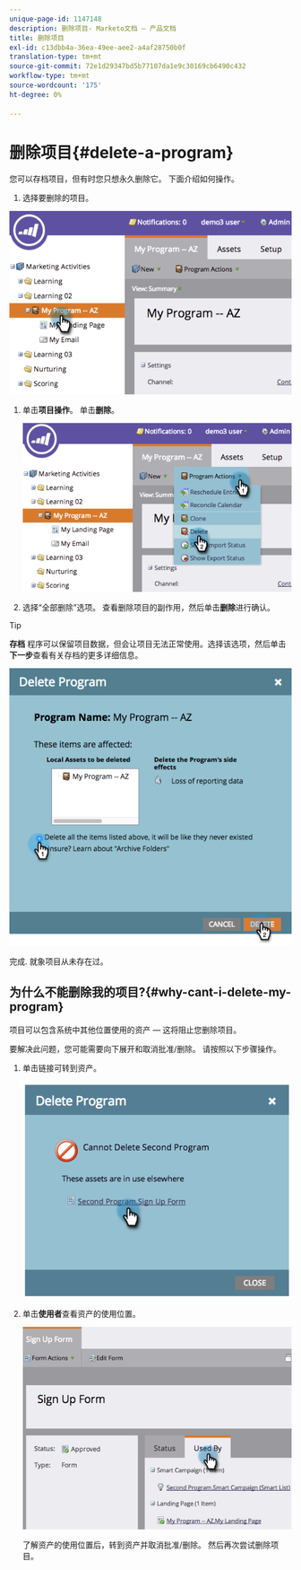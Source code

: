 ```yaml
---
unique-page-id: 1147148
description: 删除项目- Marketo文档 — 产品文档
title: 删除项目
exl-id: c13dbb4a-36ea-49ee-aee2-a4af28750b0f
translation-type: tm+mt
source-git-commit: 72e1d29347bd5b77107da1e9c30169cb6490c432
workflow-type: tm+mt
source-wordcount: '175'
ht-degree: 0%

---
```


# 删除项目{#delete-a-program}

您可以存档项目，但有时您只想永久删除它。 下面介绍如何操作。

1. 选择要删除的项目。

![](assets/image2014-9-23-15-3a40-3a57.png)

1. 单击&#x200B;**项目操作**。 单击&#x200B;**删除**。

   ![](assets/image2014-9-23-15-3a41-3a11.png)

1. 选择“全部删除”选项。 查看删除项目的副作用，然后单击&#x200B;**删除**&#x200B;进行确认。

>[!TIP]
>
>**存档** 程序可以保留项目数据，但会让项目无法正常使用。选择该选项，然后单击&#x200B;**下一步**&#x200B;查看有关存档的更多详细信息。

![](assets/2017-05-05-15-04-15.png)

完成. 就象项目从未存在过。

## 为什么不能删除我的项目?{#why-cant-i-delete-my-program}

项目可以包含系统中其他位置使用的资产 — 这将阻止您删除项目。

要解决此问题，您可能需要向下展开和取消批准/删除。 请按照以下步骤操作。

1. 单击链接可转到资产。

   ![](assets/image2014-9-23-15-3a42-3a10.png)

1. 单击&#x200B;**使用者**&#x200B;查看资产的使用位置。

   ![](assets/image2014-9-23-15-3a42-3a57.png)

   了解资产的使用位置后，转到资产并取消批准/删除。 然后再次尝试删除项目。
